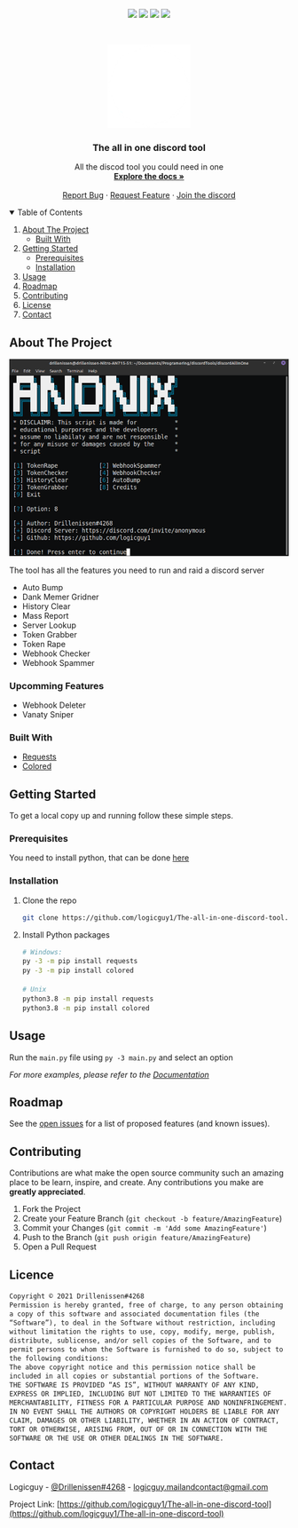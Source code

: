 <p align="center">
<img src=https://img.shields.io/github/stars/logicguy1/The-all-in-one-discord-tool?style=for-the-badge&logo=appveyor&color=blue />
<img src=https://img.shields.io/github/forks/logicguy1/The-all-in-one-discord-tool?style=for-the-badge&logo=appveyor&color=blue />
<img src=https://img.shields.io/github/issues/logicguy1/The-all-in-one-discord-tool?style=for-the-badge&logo=appveyor&color=informational />
<img src=https://img.shields.io/github/issues-pr/logicguy1/The-all-in-one-discord-tool?style=for-the-badge&logo=appveyor&color=informational />
</p>
<br />
<p align="center">
    <img src="assets/logo.png" alt="Logo" width="150" height="150">

  <h3 align="center">The all in one discord tool</h3>

  <p align="center">
    All the discod tool you could need in one  
    <br />
    <a href="https://github.com/logicguy1/The-all-in-one-discord-tool/wiki"><strong>Explore the docs »</strong></a>
    <br />
    <br />
    <a href="https://github.com/logicguy1/The-all-in-one-discord-tool/issues">Report Bug</a>
    ·
    <a href="https://github.com/logicguy1/The-all-in-one-discord-tool/issues">Request Feature</a>
      ·
    <a href="https://discord.gg/RZuRFB2QYa">Join the discord</a>
  </p>
</p>

<details open="open">
  <summary>Table of Contents</summary>
  <ol>
    <li>
      <a href="#about-the-project">About The Project</a>
      <ul>
        <li><a href="#built-with">Built With</a></li>
      </ul>
    </li>
    <li>
      <a href="#getting-started">Getting Started</a>
      <ul>
        <li><a href="#prerequisites">Prerequisites</a></li>
        <li><a href="#installation">Installation</a></li>
      </ul>
    </li>
    <li><a href="#usage">Usage</a></li>
    <li><a href="#roadmap">Roadmap</a></li>
    <li><a href="#contributing">Contributing</a></li>
    <li><a href="#copyright">License</a></li>
    <li><a href="#contact">Contact</a></li>
  </ol>
</details>

## About The Project

<img src="assets/example.png" alt="Image of product">

The tool has all the features you need to run and raid a discord server  

- Auto Bump
- Dank Memer Gridner
- History Clear
- Mass Report
- Server Lookup
- Token Grabber
- Token Rape
- Webhook Checker
- Webhook Spammer

### Upcomming Features

- Webhook Deleter
- Vanaty Sniper

### Built With

* [Requests](https://github.com/psf/requests)
* [Colored](https://gitlab.com/dslackw/colored)

## Getting Started

To get a local copy up and running follow these simple steps.

### Prerequisites
You need to install python, that can be done [here](https://www.python.org)

### Installation

1. Clone the repo
   ```sh
   git clone https://github.com/logicguy1/The-all-in-one-discord-tool.git
   ```
2. Install Python packages
   ```sh
   # Windows:
   py -3 -m pip install requests
   py -3 -m pip install colored
   
   # Unix
   python3.8 -m pip install requests
   python3.8 -m pip install colored
   ```

## Usage

Run the `main.py` file using `py -3 main.py` and select an option

_For more examples, please refer to the [Documentation](https://github.com/logicguy1/The-all-in-one-discord-tool/wiki)_

## Roadmap

See the [open issues](https://github.com/logicguy1/The-all-in-one-discord-tool/issues) for a list of proposed features (and known issues).

## Contributing

Contributions are what make the open source community such an amazing place to be learn, inspire, and create. Any contributions you make are **greatly appreciated**.

1. Fork the Project
2. Create your Feature Branch (`git checkout -b feature/AmazingFeature`)
3. Commit your Changes (`git commit -m 'Add some AmazingFeature'`)
4. Push to the Branch (`git push origin feature/AmazingFeature`)
5. Open a Pull Request

## Licence

```
Copyright © 2021 Drillenissen#4268
Permission is hereby granted, free of charge, to any person obtaining a copy of this software and associated documentation files (the “Software”), to deal in the Software without restriction, including without limitation the rights to use, copy, modify, merge, publish, distribute, sublicense, and/or sell copies of the Software, and to permit persons to whom the Software is furnished to do so, subject to the following conditions:
The above copyright notice and this permission notice shall be included in all copies or substantial portions of the Software.
THE SOFTWARE IS PROVIDED “AS IS”, WITHOUT WARRANTY OF ANY KIND, EXPRESS OR IMPLIED, INCLUDING BUT NOT LIMITED TO THE WARRANTIES OF MERCHANTABILITY, FITNESS FOR A PARTICULAR PURPOSE AND NONINFRINGEMENT. IN NO EVENT SHALL THE AUTHORS OR COPYRIGHT HOLDERS BE LIABLE FOR ANY CLAIM, DAMAGES OR OTHER LIABILITY, WHETHER IN AN ACTION OF CONTRACT, TORT OR OTHERWISE, ARISING FROM, OUT OF OR IN CONNECTION WITH THE SOFTWARE OR THE USE OR OTHER DEALINGS IN THE SOFTWARE.
```

## Contact

Logicguy - [@Drillenissen#4268](https://www.discordapp.com) - logicguy.mailandcontact@gmail.com

Project Link: [https://github.com/logicguy1/The-all-in-one-discord-tool](https://github.com/logicguy1/The-all-in-one-discord-tool)
